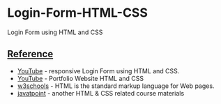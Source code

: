 # Login-Form-HTML-CSS
Login Form using HTML and CSS

## [Reference]()

- [YouTube](https://youtu.be/9XKRNfPrNpM?list=PLImJ3umGjxdD3ov2lwg0SM5rxz5v9FjOf) - responsive Login Form using HTML and CSS.
- [YouTube](https://youtu.be/jfV6IYW64JM) - Portfolio Website HTML and CSS 
- [w3schools](https://www.w3schools.com/html/default.asp) - HTML is the standard markup language for Web pages.
- [javatpoint](https://www.javatpoint.com/html-tutorial) - another HTML & CSS related course materials
